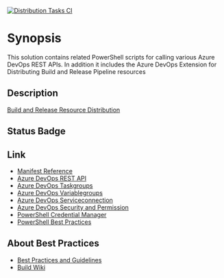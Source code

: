 [![Distribution Tasks CI](https://github.com/MDRLabs/DistributionTasks/actions/workflows/main.yml/badge.svg)](https://github.com/MDRLabs/DistributionTasks/actions/workflows/main.yml)

# Synopsis

This solution contains related PowerShell scripts for calling various Azure DevOps REST APIs. In addition it includes
the Azure DevOps Extension for  Distributing Build and Release Pipeline resources

## Description

[Build and Release Resource Distribution](./MDRLabs.ADO.PipelineTask.Extension/overview.md)

## Status Badge


## Link

* [Manifest Reference](https://docs.microsoft.com/en-us/azure/devops/extend/develop/manifest?view=vsts)
* [Azure DevOps REST API](https://docs.microsoft.com/en-us/rest/api/vsts/)
* [Azure DevOps Taskgroups](https://docs.microsoft.com/en-us/rest/api/vsts/distributedtask/taskgroups)
* [Azure DevOps Variablegroups](https://docs.microsoft.com/en-us/rest/api/vsts/distributedtask/variablegroups)
* [Azure DevOps Serviceconnection](https://docs.microsoft.com/en-us/rest/api/azure/devops/serviceendpoint/endpoints?view=azure-devops-rest-5.0)
* [Azure DevOps Security and Permission](https://docs.microsoft.com/en-us/azure/devops/organizations/security/permissions?view=azure-devops&tabs=preview-page)
* [PowerShell Credential Manager](https://github.com/davotronic5000/PowerShell_Credential_Manager)
* [PowerShell Best Practices](https://martin77s.wordpress.com/2014/06/17/powershell-scripting-best-practices/)

## About Best Practices

* [Best Practices and Guidelines]()
* [Build Wiki]()
